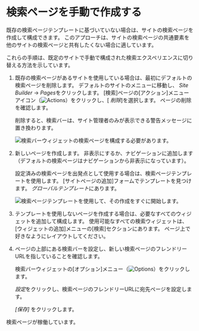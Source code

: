 # 検索ページを手動で作成する

<!-- Please consider renaming this article to "Creating a Search Page" instead. -->

既存の検索ページテンプレートに基づいていない場合は、サイトの検索ページを作成して構成できます。 このアプローチは、サイトの検索ページの共通要素を他のサイトの検索ページと共有したくない場合に適しています。

これらの手順は、既定のサイトで手動で構成された検索エクスペリエンスに切り替える方法を示しています。

1.  既存の検索ページがあるサイトを使用している場合は、最初にデフォルトの検索ページを削除します。 デフォルトのサイトのメニューに移動し、 *Site Builder* → *Pages*をクリックします。 [検索]ページの[アクション]メニューアイコン（![Actions](../../../images/icon-actions.png)）をクリックし、[ *削除*]を選択します。 ページの削除を確認します。

    削除すると、検索バーは、サイト管理者のみが表示できる警告メッセージに置き換わります。

    ![検索バーウィジェットの検索ページを構成する必要があります。](./manually-creating-a-search-page/images/01.png)

2.  新しいページを作成します。 非表示にするか、ナビゲーションに追加します（デフォルトの検索ページはナビゲーションから非表示になっています）。

    設定済みの検索ページを出発点として使用する場合は、検索ページテンプレートを使用します。 [サイトページの追加]フォームでテンプレートを見つけます。 *グローバルテンプレート*にあります。

    ![検索ページテンプレートを使用して、その作成をすぐに開始します。](./manually-creating-a-search-page/images/02.png)

3.  テンプレートを使用しないページを作成する場合は、必要なすべてのウィジェットを追加して構成します。 使用可能なすべての検索ウィジェットは、[ウィジェットの追加]メニューの[検索]セクションにあります。 ページ上で好きなようにレイアウトしてください。

4.  ページの上部にある検索バーを設定し、新しい検索ページのフレンドリーURLを指していることを確認します。

    検索バーウィジェットの[オプション]メニュー（![Options](../../../images/icon-widget-options.png)）をクリックします。

    *設定*をクリックし、検索ページのフレンドリーURLに宛先ページを設定します。

    *[保存]* をクリックします。

検索ページが稼働しています。
